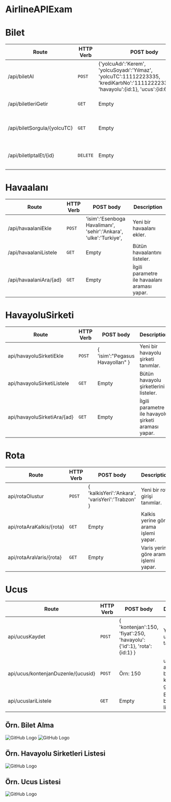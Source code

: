 # AirlineAPIExam

# Bilet

| Route | HTTP Verb	 | POST body	 | Description	 |
| --- | --- | --- | --- |
| /api/biletAl | `POST` | {'yolcuAdı':'Kerem', 'yolcuSoyadı':'Yılmaz', 'yolcuTC':11112223335, 'krediKartıNo':'1111222233334444', 'havayolu':{id:1}, 'ucus':{id:6} | Bilet alma işlemi. |
| /api/biletleriGetir | `GET` | Empty | Bütün bilet bilgilerini listeler. |
| /api/biletSorgula/{yolcuTC} | `GET` | Empty | TC no ile bilet sorgulama işlemi |
| /api/biletIptalEt/{id} | `DELETE` | Empty | Bilet id no ile iptal etme işlemi yapar. |

# Havaalanı

| Route | HTTP Verb	 | POST body	 | Description	 |
| --- | --- | --- | --- |
| /api/havaalaniEkle | `POST` | 'isim':'Esenboga Havalimanı', 'sehir':'Ankara', 'ulke':'Turkiye',  | Yeni bir havaalanı ekler. |
| /api/havaalaniListele | `GET` | Empty | Bütün havaalantını listeler. |
| /api/havaalaniAra/{ad} | `GET` | Empty | İlgili parametre ile havaalanı araması yapar. |


# HavayoluSirketi

| Route | HTTP Verb	 | POST body	 | Description	 |
| --- | --- | --- | --- |
| api/havayoluSirketiEkle | `POST` | { 'isim':"Pegasus Havayolları" } | Yeni bir havayolu şirketi tanımlar. |
| api/havayoluSirketiListele | `GET` | Empty | Bütün havayolu şirketlerini listeler. |
| api/havayoluSirketiAra/{ad} | `GET` | Empty | İlgili parametre ile havayolu şirketi araması yapar. |


# Rota

| Route | HTTP Verb	 | POST body	 | Description	 |
| --- | --- | --- | --- |
| api/rotaOlustur | `POST` | { 'kalkisYeri':'Ankara', 'varisYeri':'Trabzon' } | Yeni bir rota girişi tanımlar. |
| api/rotaAraKalkis/{rota} | `GET` | Empty | Kalkis yerine göre arama işlemi yapar. |
| api/rotaAraVaris/{rota} | `GET` | Empty | Varis yerine göre arama işlemi yapar. |


# Ucus

| Route | HTTP Verb	 | POST body	 | Description	 |
| --- | --- | --- | --- |
| api/ucusKaydet | `POST` | { 'kontenjan':150, 'fiyat':250, 'havayolu':{'id':1}, 'rota':{id:1} } | Yeni bir ucus bilgisi tanımlar. |
| api/ucus/kontenjanDuzenle/{ucusid} | `POST` | Örn: 150 | ucusid ile alınan ucus bilsinin kontenjanını günceller. |
| api/ucuslariListele | `GET` | Empty | Butun ucus bilgilerini listeler. |

## Örn. Bilet Alma
![GitHub Logo](https://github.com/sahindogukan/AirlineAPIExam/blob/master/biletAl.PNG)
![GitHub Logo](https://github.com/sahindogukan/AirlineAPIExam/blob/master/biletAlH2.PNG)

## Örn. Havayolu Sirketleri Listesi
![GitHub Logo](https://github.com/sahindogukan/AirlineAPIExam/blob/master/havayoluSirketiListele.PNG)

## Örn. Ucus Listesi
![GitHub Logo](https://github.com/sahindogukan/AirlineAPIExam/blob/master/ucusListele.PNG)
